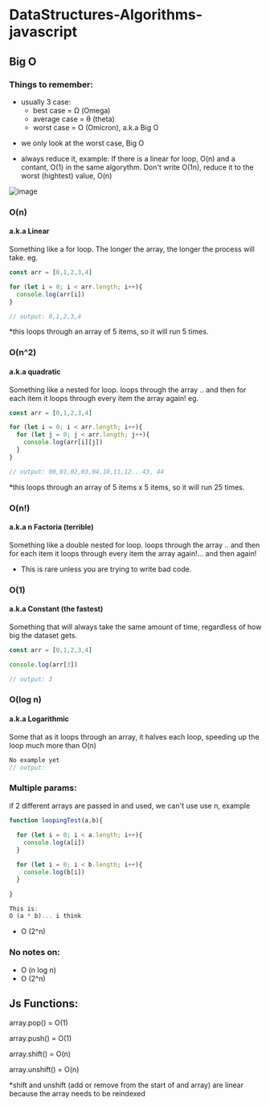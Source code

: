 # DataStructures-Algorithms-javascript

## Big O 

### Things to remember:
- usually 3 case: 
  - best case = Ω (Omega)
  - average case = θ (theta)
  - worst case = O (Omicron), a.k.a Big O
* we only look at the worst case, Big O

- always reduce it, example:
If there is a linear for loop, O(n) and a contant, O(1) in the same algorythm. Don't write O(1n), reduce it to the worst (hightest) value, O(n)


![image](https://user-images.githubusercontent.com/91187363/222923608-1e39c183-6e27-460f-baff-ce36995b15e9.png)

### O(n) 
#### a.k.a Linear
Something like a for loop.
The longer the array, the longer the process will take.
eg. 

```js
const arr = [0,1,2,3,4]

for (let i = 0; i < arr.length; i++){
  console.log(arr[i])
}

// output: 0,1,2,3,4
```
*this loops through an array of 5 items, so it will run 5 times.




### O(n^2) 
#### a.k.a quadratic
Something like a nested for loop.
loops through the array .. and then for each item it loops through every item the array again!
eg. 

```js
const arr = [0,1,2,3,4]

for (let i = 0; i < arr.length; i++){
  for (let j = 0; j < arr.length; j++){
    console.log(arr[i][j])
  } 
}

// output: 00,01,02,03,04,10,11,12...43, 44
```
*this loops through an array of 5 items x 5 items, so it will run 25 times.


### O(n!) 
#### a.k.a n Factoria (terrible)
Something like a double nested for loop.
loops through the array .. and then for each item it loops through every item the array again!... and then again!

* This is rare unless you are trying to write bad code.


### O(1) 
#### a.k.a Constant (the fastest)
Something that will always take the same amount of time, regardless of how big the dataset gets.

```js
const arr = [0,1,2,3,4]

console.log(arr[3])

// output: 3
```

### O(log n)
#### a.k.a Logarithmic 
Some that as it loops through an array, it halves each loop, speeding up the loop much more than O(n) 
```js
No example yet
// output: 
```

### Multiple params:
if 2 different arrays are passed in and used, we can't use use n, example
```js
function loopingTest(a,b){
  
  for (let i = 0; i < a.length; i++){
    console.log(a[i])
  }

  for (let i = 0; i < b.length; i++){
    console.log(b[i])
  }

}

This is:
O (a * b)... i think

```
- O (2^n)


### No notes on:
- O (n log n)
- O (2^n)

## Js Functions:

array.pop() = O(1)

array.push() = O(1)

array.shift() = O(n)

array.unshift() = O(n)

*shift and unshift (add or remove from the start of and array) are linear because the array needs to be reindexed

